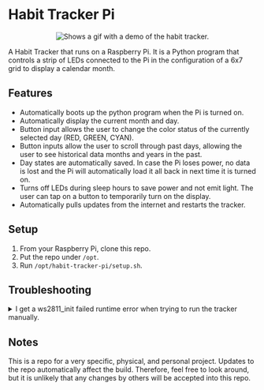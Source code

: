 # Habit Tracker Pi

<p align="center">
  <picture>
    <source srcset="../assets/demo.gif?raw=true">
    <img alt="Shows a gif with a demo of the habit tracker." src="../assets/demo.gif?raw=true">
  </picture>
</p>

A Habit Tracker that runs on a Raspberry Pi. It is a Python program that controls a strip of LEDs connected to the Pi in the configuration of a 6x7 grid to display a calendar month.

## Features
* Automatically boots up the python program when the Pi is turned on.
* Automatically display the current month and day.
* Button input allows the user to change the color status of the currently selected day (RED, GREEN, CYAN).
* Button inputs allow the user to scroll through past days, allowing the user to see historical data months and years in the past.
* Day states are automatically saved. In case the Pi loses power, no data is lost and the Pi will automatically load it all back in next time it is turned on.
* Turns off LEDs during sleep hours to save power and not emit light. The user can tap on a button to temporarily turn on the display.
* Automatically pulls updates from the internet and restarts the tracker.

## Setup
1. From your Raspberry Pi, clone this repo.
2. Put the repo under `/opt`.
3. Run `/opt/habit-tracker-pi/setup.sh`.

## Troubleshooting
<details>
  <summary>I get a ws2811_init failed runtime error when trying to run the tracker manually.</summary>
  
  You need to run it with root privileges if you are running it manually. 
</details>

## Notes
This is a repo for a very specific, physical, and personal project. Updates to the repo automatically affect the build. Therefore, feel free to look around, but it is unlikely that any changes by others will be accepted into this repo.
